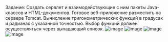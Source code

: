 Задание: Создать сервлет и взаимодействующие с ним пакеты Java-классов и HTML-документов. Готовое веб-приложение разместить на сервере Tomcat. Вычисление тригонометрических функций в градусах и радианах с указанной точностью. Выбор функций должен осуществляться через выпадающий список.
![image](https://github.com/user-attachments/assets/8bf938a8-3d43-4bff-85e6-583a726d154d)
![image](https://github.com/user-attachments/assets/1cdb6e3c-7a54-48c1-a785-efe5cdfd4251)
![image](https://github.com/user-attachments/assets/5e9bcd9f-7b06-4d53-9b8e-b13c2fa69e77)
![image](https://github.com/user-attachments/assets/096e75c6-e31d-485c-9d7f-2cab3e61f983)

